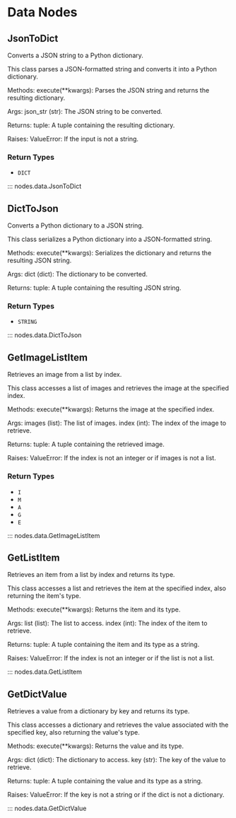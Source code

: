 # Data Nodes

## JsonToDict

Converts a JSON string to a Python dictionary.

This class parses a JSON-formatted string and converts it into a Python dictionary.

Methods: execute(\*\*kwargs): Parses the JSON string and returns the resulting
dictionary.

Args: json_str (str): The JSON string to be converted.

Returns: tuple: A tuple containing the resulting dictionary.

Raises: ValueError: If the input is not a string.

### Return Types

- `DICT`

::: nodes.data.JsonToDict

## DictToJson

Converts a Python dictionary to a JSON string.

This class serializes a Python dictionary into a JSON-formatted string.

Methods: execute(\*\*kwargs): Serializes the dictionary and returns the resulting JSON
string.

Args: dict (dict): The dictionary to be converted.

Returns: tuple: A tuple containing the resulting JSON string.

### Return Types

- `STRING`

::: nodes.data.DictToJson

## GetImageListItem

Retrieves an image from a list by index.

This class accesses a list of images and retrieves the image at the specified index.

Methods: execute(\*\*kwargs): Returns the image at the specified index.

Args: images (list): The list of images. index (int): The index of the image to
retrieve.

Returns: tuple: A tuple containing the retrieved image.

Raises: ValueError: If the index is not an integer or if images is not a list.

### Return Types

- `I`
- `M`
- `A`
- `G`
- `E`

::: nodes.data.GetImageListItem

## GetListItem

Retrieves an item from a list by index and returns its type.

This class accesses a list and retrieves the item at the specified index, also returning
the item's type.

Methods: execute(\*\*kwargs): Returns the item and its type.

Args: list (list): The list to access. index (int): The index of the item to retrieve.

Returns: tuple: A tuple containing the item and its type as a string.

Raises: ValueError: If the index is not an integer or if the list is not a list.

::: nodes.data.GetListItem

## GetDictValue

Retrieves a value from a dictionary by key and returns its type.

This class accesses a dictionary and retrieves the value associated with the specified
key, also returning the value's type.

Methods: execute(\*\*kwargs): Returns the value and its type.

Args: dict (dict): The dictionary to access. key (str): The key of the value to
retrieve.

Returns: tuple: A tuple containing the value and its type as a string.

Raises: ValueError: If the key is not a string or if the dict is not a dictionary.

::: nodes.data.GetDictValue
